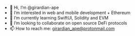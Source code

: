 - 👋 Hi, I’m @girardian-ape
- 👀 I’m interested in web and mobile development + Ethereum
- 🌱 I’m currently learning SwiftUI, Solidity and EVM
- 💞️ I’m looking to collaborate on open source DeFi protocols
- 📫 How to reach me: girardian_ape@protonmail.com

<!---
girardian-ape/girardian-ape is a ✨ special ✨ repository because its `README.md` (this file) appears on your GitHub profile.
You can click the Preview link to take a look at your changes.
--->
